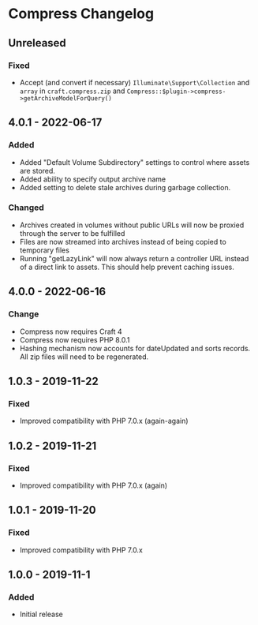 # Compress Changelog

## Unreleased
### Fixed
- Accept (and convert if necessary) `Illuminate\Support\Collection` and `array` in `craft.compress.zip` and `Compress::$plugin->compress->getArchiveModelForQuery()`

## 4.0.1 - 2022-06-17
### Added
- Added "Default Volume Subdirectory" settings to control where assets are stored.
- Added ability to specify output archive name
- Added setting to delete stale archives during garbage collection.
### Changed
- Archives created in volumes without public URLs will now be proxied through the server to be fulfilled
- Files are now streamed into archives instead of being copied to temporary files
- Running "getLazyLink" will now always return a controller URL instead of a direct link to assets. This should help prevent caching issues.

## 4.0.0 - 2022-06-16
### Change
- Compress now requires Craft 4
- Compress now requires PHP 8.0.1
- Hashing mechanism now accounts for dateUpdated and sorts records. All zip files will need to be regenerated.

## 1.0.3 - 2019-11-22
### Fixed
- Improved compatibility with PHP 7.0.x (again-again)

## 1.0.2 - 2019-11-21
### Fixed
- Improved compatibility with PHP 7.0.x (again)

## 1.0.1 - 2019-11-20
### Fixed
- Improved compatibility with PHP 7.0.x

## 1.0.0 - 2019-11-1
### Added
- Initial release
